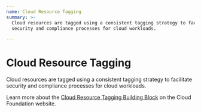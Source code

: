 ```yaml
---
name: Cloud Resource Tagging
summary: >-
  Cloud resources are tagged using a consistent tagging strategy to facilitate
  security and compliance processes for cloud workloads.

---
```


# Cloud Resource Tagging

Cloud resources are tagged using a consistent tagging strategy to facilitate security and compliance processes for cloud workloads.

Learn more about the [Cloud Resource Tagging Building Block](https://cloudfoundation.org/maturity-model/security-and-compliance/cloud-resource-tagging.html) on the Cloud Foundation website.
